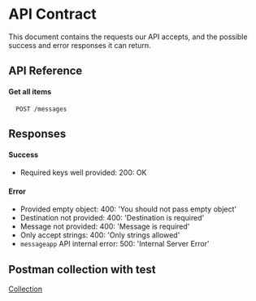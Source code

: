 # API Contract

This document contains the requests our API accepts, and the possible success and error responses it can return.

## API Reference

#### Get all items

```http
  POST /messages
```

## Responses
#### Success
- Required keys well provided: 200: OK

#### Error
- Provided empty object: 400: 'You should not pass empty object'
- Destination not provided: 400: 'Destination is required'
- Message not provided: 400: 'Message is required'
- Only accept strings: 400: 'Only strings allowed'
- `messageapp` API internal error: 500: 'Internal Server Error'





## Postman collection with test

[Collection](../bin/Test.postman_collection.json)
